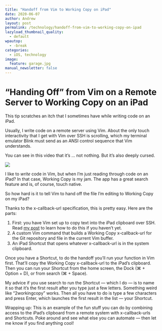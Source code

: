 ```yaml
---
title: "Handoff from Vim to Working Copy on iPad"
date: 2020-06-07
author: Andrew
layout: post
permalink: /technology/handoff-from-vim-to-working-copy-on-ipad
lazyload_thumbnail_quality:
  - default
wpautop:
  - -break
categories:
  - iOS, technology
image:
  feature: garage.jpg
manual_newsletter: false
---
```

# “Handing Off” from Vim on a Remote Server to Working Copy on an iPad

This tip scratches an itch that I sometimes have while writing code on an iPad.

Usually, I write code on a remote server using Vim. About the only touch interactivity that I get with Vim over SSH is scrolling, which my terminal emulator Blink must send as an ANSI control sequence that Vim understands.

You can see in this video that it’s ... not nothing. But it’s also deeply cursed.

<img src=“/images/scrolling-vim-ssh.gif”/>

I like to _write_ code in Vim, but when I’m just reading through code on an iPad? In that case, Working Copy is my jam. The app has a great search feature and is, of course, touch native.

So how hard is it to tell Vim to hand off the file I’m editing to Working Copy on my iPad?

Thanks to the x-callback-url specification, this is pretty easy. Here are the parts:

1. First: you have Vim set up to copy text into the iPad clipboard over SSH. Read [my post](https://andrewbrookins.com/technology/copying-to-the-ios-clipboard-over-ssh-with-control-codes/) to learn how to do this if you haven’t yet.
2. A custom Vim command that builds a Working Copy x-callback-url for the Git repository and file in the current Vim buffer.
3. An iPad Shortcut that opens whatever x-callback-url is in the system clipboard.

Once you have a Shortcut, to do the handoff you’ll run your function in Vim first. That’ll copy the Working Copy x-callback-url to the iPad’s clipboard. Then you can run your Shortcut from the home screen, the Dock (⌘ + Option + D), or from search (⌘ + Space).

My advice if you use search to run the Shortcut — which I do — is to name it so that it’s the first result after you type just a few letters. Something weird like “2workingcopy” works. Then all you have to do is type a few characters and press Enter, which launches the first result in the list — your Shortcut.

Wrapping up: This is an example of the fun stuff you can do by combining access to the iPad’s clipboard from a remote system with x-callback-urls and Shortcuts. Poke around and see what else you can automate — then let me know if you find anything cool!
